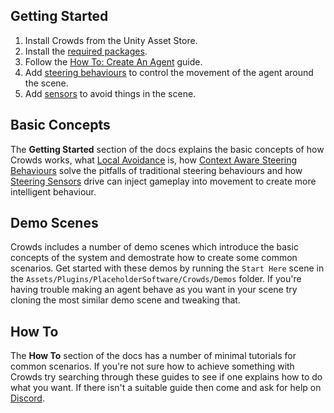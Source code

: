 ## Getting Started

1. Install Crowds from the Unity Asset Store.
2. Install the [required packages](../Requirements.md).
3. Follow the [How To: Create An Agent](../../HowTo/CreateAnAgent/) guide.
4. Add [steering behaviours](../SteeringBehaviours.md) to control the movement of the agent around the scene.
5. Add [sensors](../SteeringSensors.md) to avoid things in the scene.

## Basic Concepts

The **Getting Started** section of the docs explains the basic concepts of how Crowds works, what [Local Avoidance](../LocalAvoidance.md) is, how [Context Aware Steering Behaviours](../SteeringBehaviours.md) solve the pitfalls of traditional steering behaviours and how [Steering Sensors](../SteeringSensors.md) drive can inject gameplay into movement to create more intelligent behaviour.

## Demo Scenes

Crowds includes a number of demo scenes which introduce the basic concepts of the system and demostrate how to create some common scenarios. Get started with these demos by running the `Start Here` scene in the `Assets/Plugins/PlaceholderSoftware/Crowds/Demos` folder. If you're having trouble making an agent behave as you want in your scene try cloning the most similar demo scene and tweaking that.

## How To

The **How To** section of the docs has a number of minimal tutorials for common scenarios. If you're not sure how to achieve something with Crowds try searching through these guides to see if one explains how to do what you want. If there isn't a suitable guide then come and ask for help on [Discord](https://placeholder.software/discord).